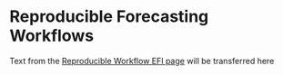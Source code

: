 # Reproducible Forecasting Workflows  

Text from the [Reproducible Workflow EFI page](https://ecoforecast.org/reproducible-forecasting-workflows/) will be transferred here

